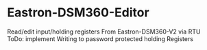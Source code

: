 # Eastron-DSM360-Editor
Read/edit input/holding registers From Eastron-DSM360-V2 via RTU  
ToDo: implement Writing to password protected holding Registers
